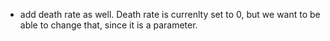 - add death rate as well. Death rate is currenlty set to 0, but we want to be able to change that, since it is a parameter.


